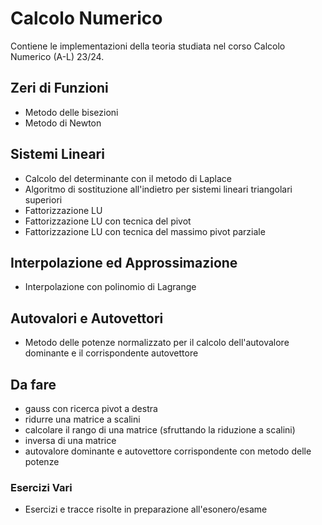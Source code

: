 # Calcolo Numerico
Contiene le implementazioni della teoria studiata nel corso Calcolo Numerico (A-L) 23/24.

## Zeri di Funzioni
- Metodo delle bisezioni
- Metodo di Newton

## Sistemi Lineari
- Calcolo del determinante con il metodo di Laplace
- Algoritmo di sostituzione all'indietro per sistemi lineari triangolari superiori
- Fattorizzazione LU
- Fattorizzazione LU con tecnica del pivot
- Fattorizzazione LU con tecnica del massimo pivot parziale

## Interpolazione ed Approssimazione
- Interpolazione con polinomio di Lagrange

## Autovalori e Autovettori
- Metodo delle potenze normalizzato per il calcolo dell'autovalore dominante e il corrispondente autovettore

## Da fare
- gauss con ricerca pivot a destra
- ridurre una matrice a scalini
- calcolare il rango di una matrice (sfruttando la riduzione a scalini)
- inversa di una matrice
- autovalore dominante e autovettore corrispondente con metodo delle potenze


### Esercizi Vari
- Esercizi e tracce risolte in preparazione all'esonero/esame
